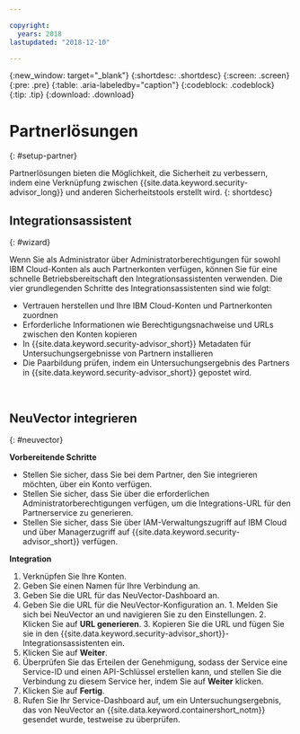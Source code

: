 ```yaml
---

copyright:
  years: 2018
lastupdated: "2018-12-10"

---
```


{:new_window: target="_blank"}
{:shortdesc: .shortdesc}
{:screen: .screen}
{:pre: .pre}
{:table: .aria-labeledby="caption"}
{:codeblock: .codeblock}
{:tip: .tip}
{:download: .download}

# Partnerlösungen
{: #setup-partner}

Partnerlösungen bieten die Möglichkeit, die Sicherheit zu verbessern, indem eine Verknüpfung zwischen {{site.data.keyword.security-advisor_long}} und anderen Sicherheitstools erstellt wird.
{: shortdesc}

## Integrationsassistent
{: #wizard}

Wenn Sie als Administrator über Administratorberechtigungen für sowohl IBM Cloud-Konten als auch Partnerkonten verfügen, können Sie für eine schnelle Betriebsbereitschaft den Integrationsassistenten verwenden. Die vier grundlegenden Schritte des Integrationsassistenten sind wie folgt:

* Vertrauen herstellen und Ihre IBM Cloud-Konten und Partnerkonten zuordnen
* Erforderliche Informationen wie Berechtigungsnachweise und URLs zwischen den Konten kopieren
* In {{site.data.keyword.security-advisor_short}} Metadaten für Untersuchungsergebnisse von Partnern installieren
* Die Paarbildung prüfen, indem ein Untersuchungsergebnis des Partners in {{site.data.keyword.security-advisor_short}} gepostet wird.

</br>

## NeuVector integrieren
{: #neuvector}

**Vorbereitende Schritte**

* Stellen Sie sicher, dass Sie bei dem Partner, den Sie integrieren möchten, über ein Konto verfügen.
* Stellen Sie sicher, dass Sie über die erforderlichen Administratorberechtigungen verfügen, um die Integrations-URL für den Partnerservice zu generieren.
* Stellen Sie sicher, dass Sie über IAM-Verwaltungszugriff auf IBM Cloud und über Managerzugriff auf {{site.data.keyword.security-advisor_short}} verfügen.

**Integration**

1. Verknüpfen Sie Ihre Konten.
  1. Geben Sie einen Namen für Ihre Verbindung an.
  2. Geben Sie die URL für das NeuVector-Dashboard an.
  3. Geben Sie die URL für die NeuVector-Konfiguration an.
    1. Melden Sie sich bei NeuVector an und navigieren Sie zu den Einstellungen.
    2. Klicken Sie auf **URL generieren**.
    3. Kopieren Sie die URL und fügen Sie sie in den {{site.data.keyword.security-advisor_short}}-Integrationsassistenten ein.
  4. Klicken Sie auf **Weiter**.
3. Überprüfen Sie das Erteilen der Genehmigung, sodass der Service eine Service-ID und einen API-Schlüssel erstellen kann, und stellen Sie die Verbindung zu diesem Service her, indem Sie auf **Weiter** klicken.
4. Klicken Sie auf **Fertig**.
5. Rufen Sie Ihr Service-Dashboard auf, um ein Untersuchungsergebnis, das von NeuVector an {{site.data.keyword.containershort_notm}} gesendet wurde, testweise zu überprüfen.
